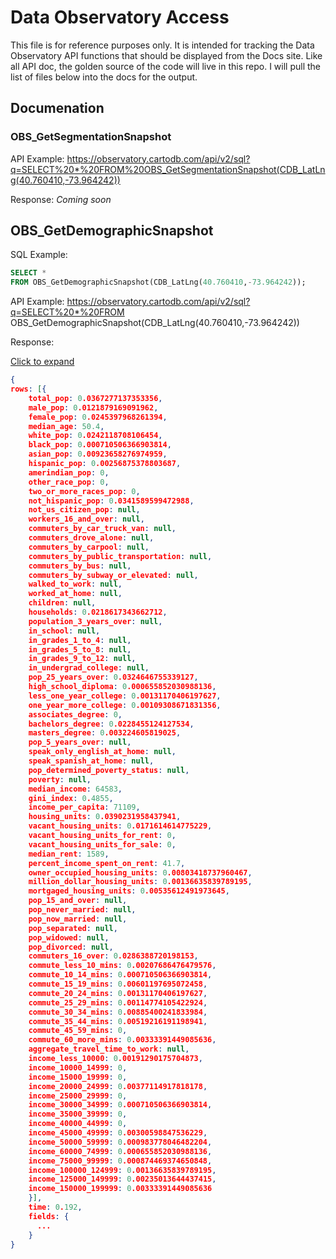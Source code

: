 # Data Observatory Access

This file is for reference purposes only. It is intended for tracking the Data Observatory API functions that should be displayed from the Docs site. Like all API doc, the golden source of the code will live in this repo. I will pull the list of files below into the docs for the output.

## Documenation

### OBS_GetSegmentationSnapshot

API Example:
https://observatory.cartodb.com/api/v2/sql?q=SELECT%20*%20FROM%20OBS_GetSegmentationSnapshot(CDB_LatLng(40.760410,-73.964242))

Response:
_Coming soon_


## OBS_GetDemographicSnapshot

SQL Example:
```sql
SELECT *
FROM OBS_GetDemographicSnapshot(CDB_LatLng(40.760410,-73.964242));
```




API Example:
https://observatory.cartodb.com/api/v2/sql?q=SELECT%20*%20FROM OBS_GetDemographicSnapshot(CDB_LatLng(40.760410,-73.964242))

Response:

[Click to expand](https://gist.github.com/ohasselblad/c9e59a6e8da35728d0d81dfed131ed17)

```json
{
rows: [{
    total_pop: 0.0367277137353356,
    male_pop: 0.0121879169091962,
    female_pop: 0.0245397968261394,
    median_age: 50.4,
    white_pop: 0.0242118708106454,
    black_pop: 0.000710506366903814,
    asian_pop: 0.00923658276974959,
    hispanic_pop: 0.00256875378803687,
    amerindian_pop: 0,
    other_race_pop: 0,
    two_or_more_races_pop: 0,
    not_hispanic_pop: 0.0341589599472988,
    not_us_citizen_pop: null,
    workers_16_and_over: null,
    commuters_by_car_truck_van: null,
    commuters_drove_alone: null,
    commuters_by_carpool: null,
    commuters_by_public_transportation: null,
    commuters_by_bus: null,
    commuters_by_subway_or_elevated: null,
    walked_to_work: null,
    worked_at_home: null,
    children: null,
    households: 0.0218617343662712,
    population_3_years_over: null,
    in_school: null,
    in_grades_1_to_4: null,
    in_grades_5_to_8: null,
    in_grades_9_to_12: null,
    in_undergrad_college: null,
    pop_25_years_over: 0.0324646755339127,
    high_school_diploma: 0.000655852030988136,
    less_one_year_college: 0.00131170406197627,
    one_year_more_college: 0.00109308671831356,
    associates_degree: 0,
    bachelors_degree: 0.0228455124127534,
    masters_degree: 0.003224605819025,
    pop_5_years_over: null,
    speak_only_english_at_home: null,
    speak_spanish_at_home: null,
    pop_determined_poverty_status: null,
    poverty: null,
    median_income: 64583,
    gini_index: 0.4855,
    income_per_capita: 71109,
    housing_units: 0.0390231958437941,
    vacant_housing_units: 0.0171614614775229,
    vacant_housing_units_for_rent: 0,
    vacant_housing_units_for_sale: 0,
    median_rent: 1589,
    percent_income_spent_on_rent: 41.7,
    owner_occupied_housing_units: 0.00803418737960467,
    million_dollar_housing_units: 0.00136635839789195,
    mortgaged_housing_units: 0.00535612491973645,
    pop_15_and_over: null,
    pop_never_married: null,
    pop_now_married: null,
    pop_separated: null,
    pop_widowed: null,
    pop_divorced: null,
    commuters_16_over: 0.0286388720198153,
    commute_less_10_mins: 0.00207686476479576,
    commute_10_14_mins: 0.000710506366903814,
    commute_15_19_mins: 0.00601197695072458,
    commute_20_24_mins: 0.00131170406197627,
    commute_25_29_mins: 0.00114774105422924,
    commute_30_34_mins: 0.00885400241833984,
    commute_35_44_mins: 0.00519216191198941,
    commute_45_59_mins: 0,
    commute_60_more_mins: 0.00333391449085636,
    aggregate_travel_time_to_work: null,
    income_less_10000: 0.00191290175704873,
    income_10000_14999: 0,
    income_15000_19999: 0,
    income_20000_24999: 0.00377114917818178,
    income_25000_29999: 0,
    income_30000_34999: 0.000710506366903814,
    income_35000_39999: 0,
    income_40000_44999: 0,
    income_45000_49999: 0.00300598847536229,
    income_50000_59999: 0.000983778046482204,
    income_60000_74999: 0.000655852030988136,
    income_75000_99999: 0.000874469374650848,
    income_100000_124999: 0.00136635839789195,
    income_125000_149999: 0.00235013644437415,
    income_150000_199999: 0.00333391449085636
    }],
    time: 0.192,
    fields: {
      ...
    }
}
```
